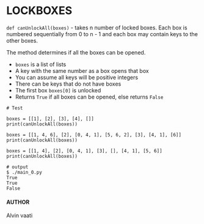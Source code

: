 # LOCKBOXES
```def canUnlockAll(boxes)``` - takes n number of locked boxes. Each box is numbered sequentially from 0 to n - 1 and each box may contain keys to the other boxes.

The method determines if all the boxes can be opened.
- ```boxes``` is a list of lists
- A key with the same number as a box opens that box
- You can assume all keys will be positive integers
- There can be keys that do not have boxes
- The first box ```boxes[0]``` is unlocked
- Returns ```True``` if all boxes can be opened, else returns ```False```

```shell
# Test

boxes = [[1], [2], [3], [4], []]
print(canUnlockAll(boxes))

boxes = [[1, 4, 6], [2], [0, 4, 1], [5, 6, 2], [3], [4, 1], [6]]
print(canUnlockAll(boxes))

boxes = [[1, 4], [2], [0, 4, 1], [3], [], [4, 1], [5, 6]]
print(canUnlockAll(boxes))

# output
$ ./main_0.py
True
True
False

```
#### AUTHOR
Alvin vaati
